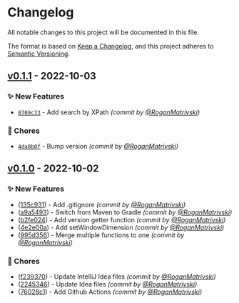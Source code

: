 # Changelog
All notable changes to this project will be documented in this file.

The format is based on [Keep a Changelog](https://keepachangelog.com/en/1.0.0/),
and this project adheres to [Semantic Versioning](https://semver.org/spec/v2.0.0.html).

## [v0.1.1] - 2022-10-03
### :sparkles: New Features
- [`0709c33`](https://github.com/RoganMatrivski/AutalonDriver-Java/commit/0709c331c7aedcef3327cd2e8e601a5e62c064de) - Add search by XPath *(commit by [@RoganMatrivski](https://github.com/RoganMatrivski))*

### :wrench: Chores
- [`4da8b0f`](https://github.com/RoganMatrivski/AutalonDriver-Java/commit/4da8b0f9609d2b7bd235881c314cdb2024fe9948) - Bump version *(commit by [@RoganMatrivski](https://github.com/RoganMatrivski))*

## [v0.1.0] - 2022-10-02
### :sparkles: New Features
- ([135c931](https://github.com/RoganMatrivski/AutalonDriver-Java/commit/135c931f48ec4c62238c00156278a17cf94d723c)) - Add .gitignore *(commit by [@RoganMatrivski](https://github.com/RoganMatrivski))*
- ([a9a5493](https://github.com/RoganMatrivski/AutalonDriver-Java/commit/a9a549351ba5bd629fcca1f8d03e51919bd4ca90)) - Switch from Maven to Gradle *(commit by [@RoganMatrivski](https://github.com/RoganMatrivski))*
- ([b2fe024](https://github.com/RoganMatrivski/AutalonDriver-Java/commit/b2fe0241d0dbc2dfd4ed8ccc71388601600779df)) - Add version getter function *(commit by [@RoganMatrivski](https://github.com/RoganMatrivski))*
- ([4e2e00a](https://github.com/RoganMatrivski/AutalonDriver-Java/commit/4e2e00abb73b4f21a049de1149216a19a7615f24)) - Add setWindowDimension *(commit by [@RoganMatrivski](https://github.com/RoganMatrivski))*
- ([995d356](https://github.com/RoganMatrivski/AutalonDriver-Java/commit/995d356f2a989156d3167a9c568f3de6445d5edb)) - Merge multiple functions to one *(commit by [@RoganMatrivski](https://github.com/RoganMatrivski))*

### :wrench: Chores
- ([f239370](https://github.com/RoganMatrivski/AutalonDriver-Java/commit/f239370d39fb7b71c14409e0e6b28d4e1f6addb4)) - Update IntelliJ Idea files *(commit by [@RoganMatrivski](https://github.com/RoganMatrivski))*
- ([2245346](https://github.com/RoganMatrivski/AutalonDriver-Java/commit/2245346626fddff811f7eda4539b72566914c096)) - Update Idea files *(commit by [@RoganMatrivski](https://github.com/RoganMatrivski))*
- ([76028c1](https://github.com/RoganMatrivski/AutalonDriver-Java/commit/76028c1d5883446a2e7906c4eaf2c281c3f07795)) - Add Github Actions *(commit by [@RoganMatrivski](https://github.com/RoganMatrivski))*


[v0.1.1]: https://github.com/RoganMatrivski/AutalonDriver-Java/compare/v0.1.0...v0.1.1
[v0.1.0]: https://github.com/RoganMatrivski/AutalonDriver-Java/compare/v0.0.1...v0.1.0
